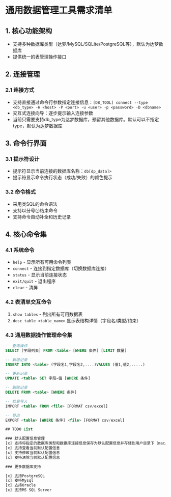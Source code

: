 # 通用数据管理工具需求清单

## 1. 核心功能架构
- 支持多种数据库类型（达梦/MySQL/SQLite/PostgreSQL等），默认为达梦数据库
- 提供统一的表管理操作接口


## 2. 连接管理

### 2.1 连接方式
- 支持直接通过命令行参数指定连接信息：`[DB_TOOL] connect --type <db_type> -H <host> -P <port> -u <user> -p <password> -D <dbname>`
- 交互式连接向导：逐步提示输入连接参数
- 当前只需要支持db_type为达梦数据库，预留其他数据库。默认可以不指定type，默认为达梦数据库

## 3. 命令行界面

### 3.1 提示符设计
- 提示符显示当前连接的数据库名称：`db[dp_data]>`
- 提示符显示命令执行状态（成功/失败）的颜色提示

### 3.2 命令格式
- 采用类SQL的命令语法
- 支持以分号(;)结束命令
- 支持命令自动补全和历史记录

## 4. 核心命令集

### 4.1 系统命令
- `help` - 显示所有可用命令列表
- `connect` - 连接到指定数据库（切换数据库连接）
- `status` - 显示当前连接状态
- `exit/quit` - 退出程序
- `clear` - 清屏

### 4.2 表清单交互命令
1. `show tables` - 列出所有可用数据表
2. `desc table <table_name>` 显示表结构详情（字段名/类型/约束）

### 4.3 通用数据操作管理命令集
```sql
-- 查询操作
SELECT [字段列表] FROM <table> [WHERE 条件] [LIMIT 数量]

-- 新增记录
INSERT INTO <table> (字段名1,字段名2,....)VALUES (值1,值2,.....)

-- 更新记录
UPDATE <table> SET 字段=值 [WHERE 条件]

-- 删除记录
DELETE FROM <table> [WHERE 条件]

-- 批量导入
IMPORT <table> FROM <file> [FORMAT csv/excel]

-- 导出
EXPORT <table> [WHERE 条件] <file> [FORMAT csv/excel]

## TODO List

### 默认配置信息管理
[x] 支持将指定的数据库类型和数据库连接信息保存为默认配置信息并存储到用户目录下（mac、linux、windows）
[x] 支持查看当前默认配置信息
[x] 支持修改当前默认配置信息
[x] 支持清除当前默认配置信息

### 更多数据库支持

[x] 支持PostgreSQL
[x] 支持Mysql
[x] 支持Oracle
[x] 支持MS SQL Server

